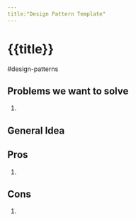 ```yaml
---
title:"Design Pattern Template"
---
```

# {{title}}
#design-patterns 

## Problems we want to solve
1. 
## General Idea

## Pros
1. 
## Cons
1. 
